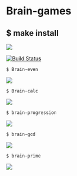 <h1>Brain-games</h1>


  <h2>$ make install</h2>

<a href="https://codeclimate.com/github/karen9999/frontend-project-lvl1/maintainability"><img src="https://api.codeclimate.com/v1/badges/8538200fb1f0300ee051/maintainability" /></a>


[![Build Status](https://travis-ci.com/travis-ci/travis-web.svg?branch=master)](https://travis-ci.com/travis-ci/travis-web)

    $ Brain-even

<a href="https://asciinema.org/a/ZAFH5MrAzPKpSodr2HTz3rzCN" target="_blank"><img src="https://asciinema.org/a/ZAFH5MrAzPKpSodr2HTz3rzCN.svg" /></a>

    $ Brain-calc

<a href="https://asciinema.org/a/gxJ6yw63HrtoNEO7onwPWi5AS" target="_blank"><img src="https://asciinema.org/a/gxJ6yw63HrtoNEO7onwPWi5AS.svg" /></a>


    $ brain-progression

<a href="https://asciinema.org/a/kEMBMDbDX0Rs6oSTymrd3nunI" target="_blank"><img src="https://asciinema.org/a/kEMBMDbDX0Rs6oSTymrd3nunI.svg" /></a>


    $ brain-gcd

<a href="https://asciinema.org/a/GVLnHDaoCtJbhRGSgH9p88Yxk" target="_blank"><img src="https://asciinema.org/a/GVLnHDaoCtJbhRGSgH9p88Yxk.svg" /></a>

    $ brain-prime

<a href="https://asciinema.org/a/Mgbvd6duwlUtGDjf44JyiWb24" target="_blank"><img src="https://asciinema.org/a/Mgbvd6duwlUtGDjf44JyiWb24.svg" /></a>
